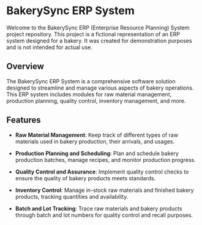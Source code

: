 # BakerySync ERP System

Welcome to the BakerySync ERP (Enterprise Resource Planning) System project repository. This project is a fictional representation of an ERP system designed for a bakery. It was created for demonstration purposes and is not intended for actual use.

## Overview

The BakerySync ERP System is a comprehensive software solution designed to streamline and manage various aspects of bakery operations. This ERP system includes modules for raw material management, production planning, quality control, inventory management, and more.

## Features

- **Raw Material Management**: Keep track of different types of raw materials used in bakery production, their arrivals, and usages.

- **Production Planning and Scheduling**: Plan and schedule bakery production batches, manage recipes, and monitor production progress.

- **Quality Control and Assurance**: Implement quality control checks to ensure the quality of bakery products meets standards.

- **Inventory Control**: Manage in-stock raw materials and finished bakery products, tracking quantities and availability.

- **Batch and Lot Tracking**: Trace raw materials and bakery products through batch and lot numbers for quality control and recall purposes.
